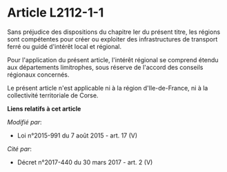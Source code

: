 # Article L2112-1-1

Sans préjudice des dispositions du chapitre Ier du présent titre, les régions sont compétentes pour créer ou exploiter des
infrastructures de transport ferré ou guidé d'intérêt local et  régional.

Pour l'application du présent article, l'intérêt régional se comprend étendu aux départements limitrophes, sous réserve de
l'accord des conseils régionaux concernés.

Le présent article n'est applicable ni à la région d'Ile-de-France, ni à la collectivité territoriale de Corse.

**Liens relatifs à cet article**

_Modifié par_:

  - Loi n°2015-991 du 7 août 2015 - art. 17 (V)

_Cité par_:

  - Décret n°2017-440 du 30 mars 2017 - art. 2 (V)
